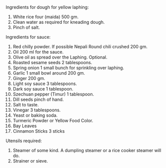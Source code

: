 Ingredients for dough for yellow laphing:

1. White rice four (maida) 500 gm.
2. Clean water as required for kneading dough.
3. Pinch of salt.

Ingredients for sauce:

1. Red chilly powder. If possible Nepali Round chili crushed 200 gm.
2. Oil 200 ml for the sauce.
3. Olive oil as spread over the Laphing. Optional.
4. Roasted sesame seeds 2 tablespoons.
5. Spring onion 1 small bunch for sprinkling over laphing.
6. Garlic 1 small bowl around 200 gm.
7. Ginger 200 gm.
8. Light soy sauce 3 tablespoons.
9. Dark soy sauce 1 tablespoon.
10. Szechuan pepper (Timur) 1 tablespoon.
11. Dill seeds pinch of hand.
12. Salt to taste.
13. Vinegar 3 tablespoons.
14. Yeast or baking soda.
15. Turmeric Powder or Yellow Food Color.
16. Bay Leaves
17. Cinnamon Sticks 3 sticks

Utensils required:

1. Steamer of some kind. A dumpling steamer or a rice cooker steamer will do.
2. Strainer or sieve.